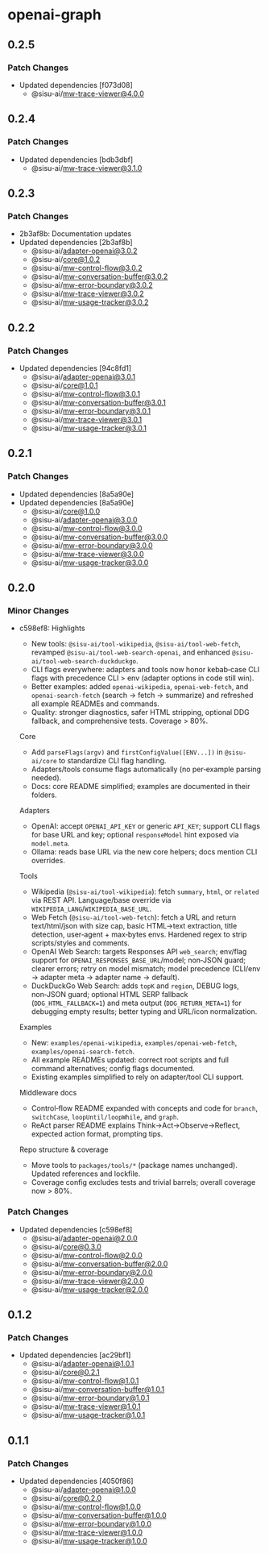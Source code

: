 # openai-graph

## 0.2.5

### Patch Changes

- Updated dependencies [f073d08]
  - @sisu-ai/mw-trace-viewer@4.0.0

## 0.2.4

### Patch Changes

- Updated dependencies [bdb3dbf]
  - @sisu-ai/mw-trace-viewer@3.1.0

## 0.2.3

### Patch Changes

- 2b3af8b: Documentation updates
- Updated dependencies [2b3af8b]
  - @sisu-ai/adapter-openai@3.0.2
  - @sisu-ai/core@1.0.2
  - @sisu-ai/mw-control-flow@3.0.2
  - @sisu-ai/mw-conversation-buffer@3.0.2
  - @sisu-ai/mw-error-boundary@3.0.2
  - @sisu-ai/mw-trace-viewer@3.0.2
  - @sisu-ai/mw-usage-tracker@3.0.2

## 0.2.2

### Patch Changes

- Updated dependencies [94c8fd1]
  - @sisu-ai/adapter-openai@3.0.1
  - @sisu-ai/core@1.0.1
  - @sisu-ai/mw-control-flow@3.0.1
  - @sisu-ai/mw-conversation-buffer@3.0.1
  - @sisu-ai/mw-error-boundary@3.0.1
  - @sisu-ai/mw-trace-viewer@3.0.1
  - @sisu-ai/mw-usage-tracker@3.0.1

## 0.2.1

### Patch Changes

- Updated dependencies [8a5a90e]
- Updated dependencies [8a5a90e]
  - @sisu-ai/core@1.0.0
  - @sisu-ai/adapter-openai@3.0.0
  - @sisu-ai/mw-control-flow@3.0.0
  - @sisu-ai/mw-conversation-buffer@3.0.0
  - @sisu-ai/mw-error-boundary@3.0.0
  - @sisu-ai/mw-trace-viewer@3.0.0
  - @sisu-ai/mw-usage-tracker@3.0.0

## 0.2.0

### Minor Changes

- c598ef8: Highlights

  - New tools: `@sisu-ai/tool-wikipedia`, `@sisu-ai/tool-web-fetch`, revamped `@sisu-ai/tool-web-search-openai`, and enhanced `@sisu-ai/tool-web-search-duckduckgo`.
  - CLI flags everywhere: adapters and tools now honor kebab‑case CLI flags with precedence CLI > env (adapter options in code still win).
  - Better examples: added `openai-wikipedia`, `openai-web-fetch`, and `openai-search-fetch` (search → fetch → summarize) and refreshed all example READMEs and commands.
  - Quality: stronger diagnostics, safer HTML stripping, optional DDG fallback, and comprehensive tests. Coverage > 80%.

  Core

  - Add `parseFlags(argv)` and `firstConfigValue([ENV...])` in `@sisu-ai/core` to standardize CLI flag handling.
  - Adapters/tools consume flags automatically (no per‑example parsing needed).
  - Docs: core README simplified; examples are documented in their folders.

  Adapters

  - OpenAI: accept `OPENAI_API_KEY` or generic `API_KEY`; support CLI flags for base URL and key; optional `responseModel` hint exposed via `model.meta`.
  - Ollama: reads base URL via the new core helpers; docs mention CLI overrides.

  Tools

  - Wikipedia (`@sisu-ai/tool-wikipedia`): fetch `summary`, `html`, or `related` via REST API. Language/base override via `WIKIPEDIA_LANG`/`WIKIPEDIA_BASE_URL`.
  - Web Fetch (`@sisu-ai/tool-web-fetch`): fetch a URL and return text/html/json with size cap, basic HTML→text extraction, title detection, user‑agent + max‑bytes envs. Hardened regex to strip scripts/styles and comments.
  - OpenAI Web Search: targets Responses API `web_search`; env/flag support for `OPENAI_RESPONSES_BASE_URL`/model; non‑JSON guard; clearer errors; retry on model mismatch; model precedence (CLI/env → adapter meta → adapter name → default).
  - DuckDuckGo Web Search: adds `topK` and `region`, DEBUG logs, non‑JSON guard; optional HTML SERP fallback (`DDG_HTML_FALLBACK=1`) and meta output (`DDG_RETURN_META=1`) for debugging empty results; better typing and URL/icon normalization.

  Examples

  - New: `examples/openai-wikipedia`, `examples/openai-web-fetch`, `examples/openai-search-fetch`.
  - All example READMEs updated: correct root scripts and full command alternatives; config flags documented.
  - Existing examples simplified to rely on adapter/tool CLI support.

  Middleware docs

  - Control‑flow README expanded with concepts and code for `branch`, `switchCase`, `loopUntil/loopWhile`, and `graph`.
  - ReAct parser README explains Think→Act→Observe→Reflect, expected action format, prompting tips.

  Repo structure & coverage

  - Move tools to `packages/tools/*` (package names unchanged). Updated references and lockfile.
  - Coverage config excludes tests and trivial barrels; overall coverage now > 80%.

### Patch Changes

- Updated dependencies [c598ef8]
  - @sisu-ai/adapter-openai@2.0.0
  - @sisu-ai/core@0.3.0
  - @sisu-ai/mw-control-flow@2.0.0
  - @sisu-ai/mw-conversation-buffer@2.0.0
  - @sisu-ai/mw-error-boundary@2.0.0
  - @sisu-ai/mw-trace-viewer@2.0.0
  - @sisu-ai/mw-usage-tracker@2.0.0

## 0.1.2

### Patch Changes

- Updated dependencies [ac29bf1]
  - @sisu-ai/adapter-openai@1.0.1
  - @sisu-ai/core@0.2.1
  - @sisu-ai/mw-control-flow@1.0.1
  - @sisu-ai/mw-conversation-buffer@1.0.1
  - @sisu-ai/mw-error-boundary@1.0.1
  - @sisu-ai/mw-trace-viewer@1.0.1
  - @sisu-ai/mw-usage-tracker@1.0.1

## 0.1.1

### Patch Changes

- Updated dependencies [4050f86]
  - @sisu-ai/adapter-openai@1.0.0
  - @sisu-ai/core@0.2.0
  - @sisu-ai/mw-control-flow@1.0.0
  - @sisu-ai/mw-conversation-buffer@1.0.0
  - @sisu-ai/mw-error-boundary@1.0.0
  - @sisu-ai/mw-trace-viewer@1.0.0
  - @sisu-ai/mw-usage-tracker@1.0.0
